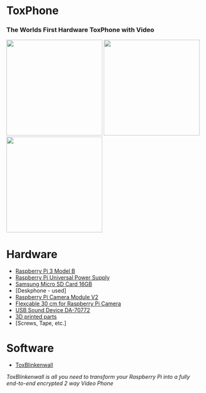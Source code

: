 # ToxPhone
### The Worlds First Hardware ToxPhone with Video


<img src="https://raw.githubusercontent.com/zoff99/ToxPhone/master/doc/images/ToxPhone_promo_001.png" width="250" />&nbsp;<img src="https://raw.githubusercontent.com/zoff99/ToxPhone/master/doc/images/ToxPhone_promo_002.png" height="250" /><br>
<img src="https://raw.githubusercontent.com/zoff99/ToxPhone/master/doc/images/ToxPhone_promo_003.png" width="250" />

# Hardware
* [Raspberry Pi 3 Model B](https://www.raspberrypi.org/products/raspberry-pi-3-model-b/)
* [Raspberry Pi Universal Power Supply](https://www.raspberrypi.org/products/raspberry-pi-universal-power-supply/)
* [Samsung Micro SD Card 16GB](https://www.amazon.de/Samsung-Micro-Class-Speicherkarte-Adapter/dp/B06XFSZGCC/)
* [Deskphone - used]
* [Raspberry Pi Camera Module V2](https://www.raspberrypi.org/products/camera-module-v2/)
* [Flexcable 30 cm for Raspberry Pi Camera](https://www.amazon.de/gp/product/B01NAXKTDP)
* [USB Sound Device DA-70772](https://www.amazon.de/gp/product/B000FIH4FQ)
* [3D printed parts](https://github.com/zoff99/ToxPhone/tree/master/3D_printer_parts/)
* [Screws, Tape, etc.]

# Software

* [ToxBlinkenwall](https://github.com/zoff99/ToxBlinkenwall)

*ToxBlinkenwall is all you need to transform your Raspberry Pi into a fully end-to-end encrypted 2 way Video Phone*
